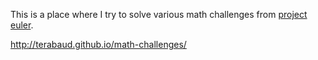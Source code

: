 This is a place where I try to solve various math challenges from [project euler](http://project-euler.net).

http://terabaud.github.io/math-challenges/